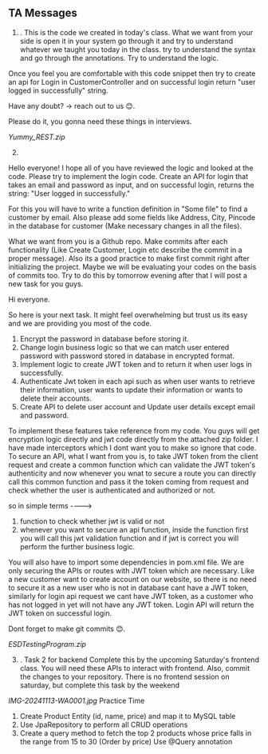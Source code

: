 ## TA Messages

1. .
   This is the code we created in today's class.
   What we want from your side is open it in your system go through it and try to understand whatever we taught you today in the class.
   try to understand the syntax and go through the annotations.
   Try to understand the logic.

Once you feel you are comfortable with this code snippet then try to create an api for Login in CustomerController and on successful login return "user logged in successfully" string.

Have any doubt? -> reach out to us 😊.

Please do it, you gonna need these things in interviews.

*Yummy_REST.zip*

2.
Hello everyone!
I hope all of you have reviewed the logic and looked at the code. Please try to implement the login code. Create an API for login that takes an email and password as input, and on successful login, returns the string: "User logged in successfully."

For this you will have to write a function definition in "Some file" to find a customer by email. Also please add some fields like Address, City, Pincode in the database for customer (Make necessary changes in all the files).

What we want from you is a Github repo. Make commits after each functionality (Like Create Customer, Login etc describe the commit in a proper message). Also its a good practice to make first commit right after initializing the project. Maybe we will be evaluating your codes on the basis of commits too. Try to do this by tomorrow evening after that I will post a new task for you guys.

Hi everyone.

So here is your next task. It might feel overwhelming but trust us its easy and we are providing you most of the code.

1. Encrypt the password in database before storing it.
2. Change login business logic so that we can match user entered password with password stored in database in encrypted format.
3. Implement logic to create JWT token and to return it when user logs in successfully.
4. Authenticate Jwt token in each api such as when user wants to retrieve their information, user wants to update their information or wants to delete their accounts.
5. Create API to delete user account and Update user details except email and password.

To implement these features take reference from my code. You guys will get encryption logic directly and jwt code directly from the attached zip folder.
I have made interceptors which I dont want you to make so ignore that code. To secure an API, what I want from you is, to take JWT token from the client request and create a common function which can validate the JWT token's authenticity and now whenever you wnat to secure a route you can directly call this common function and pass it the token coming from request and check whether the user is authenticated and authorized or not.

so in simple terms ---->
1. function to check whether jwt is valid or not
2. whenever you want to secure an api function, inside the function first you will call this jwt validation function and if jwt is correct you will perform the further business logic.

You will also have to import some dependencies in pom.xml file.
We are only securing the APIs or routes with JWT token which are necessary. Like a new customer want to create account on our website, so there is no need to secure it as a new user who is not in database cant have a JWT token, similarly for login api request we cant have JWT token, as a customer who has not logged in yet will not have any JWT token. Login API will return the JWT token on successful login.

Dont forget to make git commits 😊.

*ESDTestingProgram.zip*

3. .
   Task 2 for backend
   Complete this by the upcoming Saturday's frontend class. You will need these APIs to interact with frontend.
   Also, commit the changes to your repository.
   There is no frontend session on saturday, but complete this task by the weekend

*IMG-20241113-WA0001.jpg*
Practice Time

1. Create Product Entity (id, name, price) and map it to MySQL table
2. Use JpaRepository to perform all CRUD operations
3. Create a query method to fetch the top 2 products whose price falls in the range from 15 to 30 (Order by price)
   Use @Query annotation